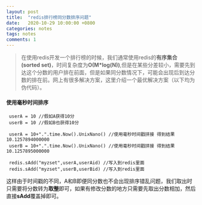 ```yaml
---
layout: post
title:  "redis排行榜同分数排序问题"
date:   2020-10-29 10:00:00 +0800
categories: notes
tags: notes
comments: 1
---
```

 > 在使用redis开发一个排行榜的时候，我们通常使用redis的**有序集合(sorted set)**，时间复杂度为**O(M*log(N))**,但是在某些分差较小，需要先到达这个分数的用户排在前面，但是如果同分数情况下，可能会出现后到达分数的排在前。网上有很多解决方案，这里介绍一个最优解决方案（以下均为伪代码）。
 
 #### 使用毫秒时间排序
 ```
  userA = 10 //假如A获得10分
  userB = 10 //假如B也获得10分
  
  userA = 10+".".time.Now().UnixNano() //使用毫秒时间戳拼接 得到结果 10.1257894000000
  userB = 10+".".time.Now().UnixNano() //使用毫秒时间戳拼接 得到结果 10.1257895000000

  redis.sAdd("myzset",userA,userAid) //写入到redis里面
  redis.sAdd("myzset",userB,userBid) //写入到redis里面
 ```
这样由于时间戳的不同，A和B即便同分数也不会出现排序错乱问题，我们取出时只需要将分数转为**取整**即可，如果有修改分数的地方只需要先取出分数相加，然后直接**sAdd**覆盖掉即可。